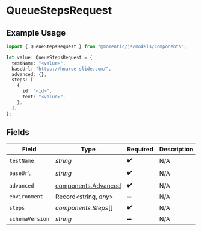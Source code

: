 # QueueStepsRequest

## Example Usage

```typescript
import { QueueStepsRequest } from "@momentic/js/models/components";

let value: QueueStepsRequest = {
  testName: "<value>",
  baseUrl: "https://hoarse-slide.com/",
  advanced: {},
  steps: [
    {
      id: "<id>",
      text: "<value>",
    },
  ],
};
```

## Fields

| Field                                                      | Type                                                       | Required                                                   | Description                                                |
| ---------------------------------------------------------- | ---------------------------------------------------------- | ---------------------------------------------------------- | ---------------------------------------------------------- |
| `testName`                                                 | *string*                                                   | :heavy_check_mark:                                         | N/A                                                        |
| `baseUrl`                                                  | *string*                                                   | :heavy_check_mark:                                         | N/A                                                        |
| `advanced`                                                 | [components.Advanced](../../models/components/advanced.md) | :heavy_check_mark:                                         | N/A                                                        |
| `environment`                                              | Record<string, *any*>                                      | :heavy_minus_sign:                                         | N/A                                                        |
| `steps`                                                    | *components.Steps*[]                                       | :heavy_check_mark:                                         | N/A                                                        |
| `schemaVersion`                                            | *string*                                                   | :heavy_minus_sign:                                         | N/A                                                        |